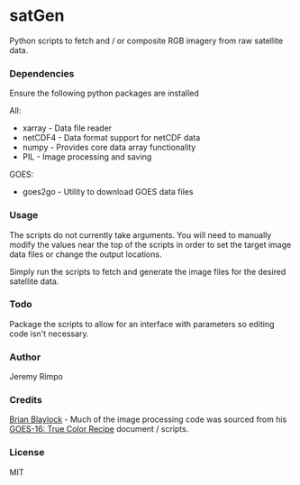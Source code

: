 # satGen
Python scripts to fetch and / or composite RGB imagery from raw satellite data.

### Dependencies
Ensure the following python packages are installed

All:
* xarray - Data file reader
* netCDF4 - Data format support for netCDF data
* numpy - Provides core data array functionality
* PIL - Image processing and saving

GOES:
* goes2go - Utility to download GOES data files

### Usage
The scripts do not currently take arguments. You will need to manually modify the values
near the top of the scripts in order to set the target image data files or change the
output locations.

Simply run the scripts to fetch and generate the image files for the desired satellite data.

### Todo
Package the scripts to allow for an interface with parameters so editing code isn't necessary.

### Author
Jeremy Rimpo

### Credits
[Brian Blaylock](http://home.chpc.utah.edu/~u0553130/Brian_Blaylock/home.html) -
Much of the
image processing code was sourced from his [GOES-16: True Color Recipe](https://unidata.github.io/python-gallery/examples/mapping_GOES16_TrueColor.html) document / scripts.

### License
MIT
